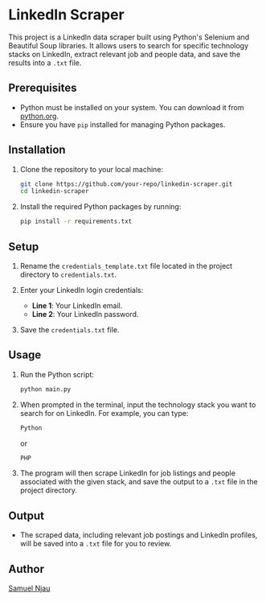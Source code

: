 # LinkedIn Scraper

This project is a LinkedIn data scraper built using Python's Selenium and
Beautiful Soup libraries. It allows users to search for specific technology
stacks on LinkedIn, extract relevant job and people data, and save the results
into a `.txt` file.

## Prerequisites

-  Python must be installed on your system. You can download it from
   [python.org](https://www.python.org/).
-  Ensure you have `pip` installed for managing Python packages.

## Installation

1. Clone the repository to your local machine:

   ```bash
   git clone https://github.com/your-repo/linkedin-scraper.git
   cd linkedin-scraper
   ```

2. Install the required Python packages by running:
   ```bash
   pip install -r requirements.txt
   ```

## Setup

1. Rename the `credentials_template.txt` file located in the project directory
   to `credentials.txt`.

2. Enter your LinkedIn login credentials:

   -  **Line 1**: Your LinkedIn email.
   -  **Line 2**: Your LinkedIn password.

3. Save the `credentials.txt` file.

## Usage

1. Run the Python script:

   ```bash
   python main.py
   ```

2. When prompted in the terminal, input the technology stack you want to search
   for on LinkedIn. For example, you can type:

   ```bash
   Python
   ```

   or

   ```bash
   PHP
   ```

3. The program will then scrape LinkedIn for job listings and people associated
   with the given stack, and save the output to a `.txt` file in the project
   directory.

## Output

-  The scraped data, including relevant job postings and LinkedIn profiles, will
   be saved into a `.txt` file for you to review.

## Author

[Samuel Njau](https://www.linkedin.com/in/samuel-njau/)
